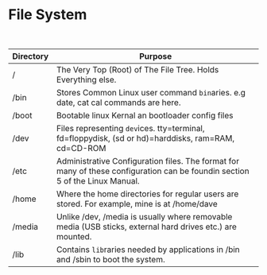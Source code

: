 # **File System**

&nbsp;

| **Directory** | **Purpose**                                                               |
|--------|-----------------------------------------------------------------------------------|
| /      | The Very Top (Root) of The File Tree. Holds Everything else.       |
| /bin   | Stores Common Linux user command `bin`aries. e.g date, cat cal commands are here. |
| /boot  | Bootable linux Kernal an bootloader config files
| /dev   | Files representing `dev`ices. tty=terminal, fd=floppydisk, (sd or hd)=harddisks, ram=RAM, cd=CD-ROM |
| /etc   | Administrative Configuration files. The format for many of these configuration can be foundin section 5 of the Linux Manual. |
| /home  | Where the home directories for regular users are stored. For example, mine is at /home/dave |
| /media | Unlike /dev, /media is usually where removable media (USB sticks, external hard drives etc.) are mounted. |
| /lib   | Contains `lib`raries needed by applications in /bin and /sbin to boot the system. |

